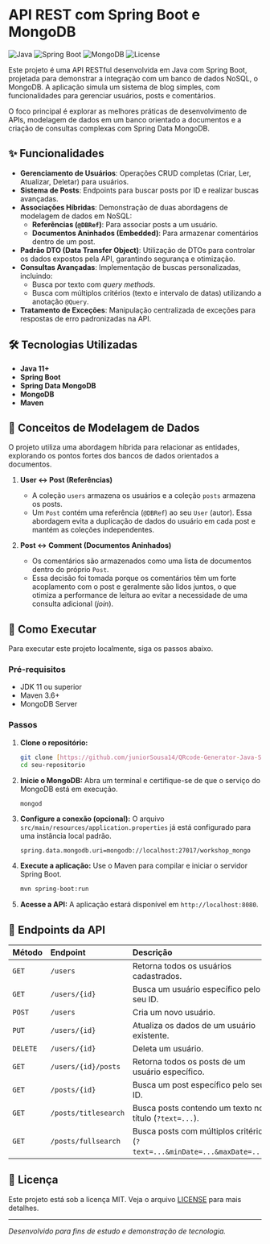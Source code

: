 # API REST com Spring Boot e MongoDB

![Java](https://img.shields.io/badge/Java-11%2B-blue?style=for-the-badge&logo=java)
![Spring Boot](https://img.shields.io/badge/Spring_Boot-2.x.x-green?style=for-the-badge&logo=spring)
![MongoDB](https://img.shields.io/badge/MongoDB-4.x-green?style=for-the-badge&logo=mongodb)
![License](https://img.shields.io/badge/License-MIT-yellow?style=for-the-badge)

Este projeto é uma API RESTful desenvolvida em Java com Spring Boot, projetada para demonstrar a integração com um banco
de dados NoSQL, o MongoDB. A aplicação simula um sistema de blog simples, com funcionalidades para gerenciar usuários,
posts e comentários.

O foco principal é explorar as melhores práticas de desenvolvimento de APIs, modelagem de dados em um banco orientado a
documentos e a criação de consultas complexas com Spring Data MongoDB.

## ✨ Funcionalidades

- **Gerenciamento de Usuários**: Operações CRUD completas (Criar, Ler, Atualizar, Deletar) para usuários.
- **Sistema de Posts**: Endpoints para buscar posts por ID e realizar buscas avançadas.
- **Associações Híbridas**: Demonstração de duas abordagens de modelagem de dados em NoSQL:
    - **Referências (`@DBRef`)**: Para associar posts a um usuário.
    - **Documentos Aninhados (Embedded)**: Para armazenar comentários dentro de um post.
- **Padrão DTO (Data Transfer Object)**: Utilização de DTOs para controlar os dados expostos pela API, garantindo
  segurança e otimização.
- **Consultas Avançadas**: Implementação de buscas personalizadas, incluindo:
    - Busca por texto com *query methods*.
    - Busca com múltiplos critérios (texto e intervalo de datas) utilizando a anotação `@Query`.
- **Tratamento de Exceções**: Manipulação centralizada de exceções para respostas de erro padronizadas na API.

## 🛠️ Tecnologias Utilizadas

- **Java 11+**
- **Spring Boot**
- **Spring Data MongoDB**
- **MongoDB**
- **Maven**

## 📂 Conceitos de Modelagem de Dados

O projeto utiliza uma abordagem híbrida para relacionar as entidades, explorando os pontos fortes dos bancos de dados
orientados a documentos.

1. **User ↔ Post (Referências)**
    - A coleção `users` armazena os usuários e a coleção `posts` armazena os posts.
    - Um `Post` contém uma referência (`@DBRef`) ao seu `User` (autor). Essa abordagem evita a duplicação de dados do
      usuário em cada post e mantém as coleções independentes.

2. **Post ↔ Comment (Documentos Aninhados)**
    - Os comentários são armazenados como uma lista de documentos dentro do próprio `Post`.
    - Essa decisão foi tomada porque os comentários têm um forte acoplamento com o post e geralmente são lidos juntos, o
      que otimiza a performance de leitura ao evitar a necessidade de uma consulta adicional (*join*).

## 🚀 Como Executar

Para executar este projeto localmente, siga os passos abaixo.

### Pré-requisitos

- JDK 11 ou superior
- Maven 3.6+
- MongoDB Server

### Passos

1. **Clone o repositório:**
   ```bash
   git clone [https://github.com/juniorSousa14/QRcode-Generator-Java-Spring-Boot](https://github.com/juniorSousa14/QRcode-Generator-Java-Spring-Boot)
   cd seu-repositorio
   ```

2. **Inicie o MongoDB:**
   Abra um terminal e certifique-se de que o serviço do MongoDB está em execução.
   ```bash
   mongod
   ```

3. **Configure a conexão (opcional):**
   O arquivo `src/main/resources/application.properties` já está configurado para uma instância local padrão.
   ```properties
   spring.data.mongodb.uri=mongodb://localhost:27017/workshop_mongo
   ```

4. **Execute a aplicação:**
   Use o Maven para compilar e iniciar o servidor Spring Boot.
   ```bash
   mvn spring-boot:run
   ```

5. **Acesse a API:**
   A aplicação estará disponível em `http://localhost:8080`.

## 📖 Endpoints da API

| Método | Endpoint                    | Descrição                                                                 |
| :----- | :-------------------------- | :------------------------------------------------------------------------ |
| `GET`  | `/users`                    | Retorna todos os usuários cadastrados.                                    |
| `GET`  | `/users/{id}`               | Busca um usuário específico pelo seu ID.                                  |
| `POST` | `/users`                    | Cria um novo usuário.                                                     |
| `PUT`  | `/users/{id}`               | Atualiza os dados de um usuário existente.                                |
| `DELETE` | `/users/{id}`             | Deleta um usuário.                                                        |
| `GET`  | `/users/{id}/posts`         | Retorna todos os posts de um usuário específico.                          |
| `GET`  | `/posts/{id}`               | Busca um post específico pelo seu ID.                                     |
| `GET`  | `/posts/titlesearch`        | Busca posts contendo um texto no título (`?text=...`).                    |
| `GET`  | `/posts/fullsearch`         | Busca posts com múltiplos critérios (`?text=...&minDate=...&maxDate=...`). |

## 📄 Licença

Este projeto está sob a licença MIT. Veja o arquivo [LICENSE](LICENSE) para mais detalhes.

---
_Desenvolvido para fins de estudo e demonstração de tecnologia._